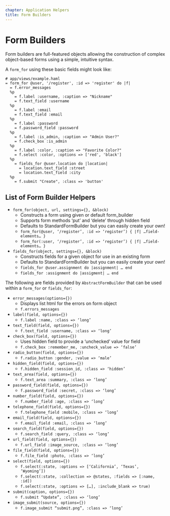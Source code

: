 ```yaml
---
chapter: Application Helpers
title: Form Builders
---
```


# Form Builders

Form builders are full-featured objects allowing the construction of complex
object-based forms using a simple, intuitive syntax.

A `form_for` using these basic fields might look like:

```haml
# app/views/example.haml
= form_for @user, '/register', :id => 'register' do |f|
  = f.error_messages
  %p
    = f.label :username, :caption => "Nickname"
    = f.text_field :username
  %p
    = f.label :email
    = f.text_field :email
  %p
    = f.label :password
    = f.password_field :password
  %p
    = f.label :is_admin, :caption => "Admin User?"
    = f.check_box :is_admin
  %p
    = f.label :color, :caption => "Favorite Color?"
    = f.select :color, :options => ['red', 'black']
  %p
    = fields_for @user.location do |location|
      = location.text_field :street
      = location.text_field :city
  %p
    = f.submit "Create", :class => 'button'
```

## List of Form Builder Helpers

- `form_for(object, url, settings={}, &block)`
  - Constructs a form using given or default form\_builder
  - Supports form methods ‘put’ and ‘delete’ through hidden field
  - Defaults to StandardFormBuilder but you can easily create your own!
  - `form_for(@user, ‘/register’, :id => ‘register’) { |f| …field-elements… }`
  - `form_for(:user, ‘/register’, :id => ‘register’) { |f| …field-elements… }`
- `fields_for(object, settings={}, &block)`
  - Constructs fields for a given object for use in an existing form
  - Defaults to StandardFormBuilder but you can easily create your own!
  - `fields_for @user.assignment do |assignment| … end`
  - `fields_for :assignment do |assigment| … end`


The following are fields provided by `AbstractFormBuilder` that can be used within
a `form_for` or `fields_for`:

- `error_messages(options={})`
  - Displays list html for the errors on form object
  - `f.errors_messages`
- `label(field, options={})`
  - `f.label :name, :class => ‘long’`
- `text_field(field, options={})`
  - `f.text_field :username, :class => ‘long’`
- `check_box(field, options={})`
  - Uses hidden field to provide a ‘unchecked’ value for field
  - `f.check_box :remember_me, :uncheck_value => ‘false’`
- `radio_button(field, options={})`
  - `f.radio_button :gender, :value => ‘male’`
- `hidden_field(field, options={})`
  - `f.hidden_field :session_id, :class => ‘hidden’`
- `text_area(field, options={})`
  - `f.text_area :summary, :class => ‘long’`
- `password_field(field, options={})`
  - `f.password_field :secret, :class => ‘long’`
- `number_field(field, options={})`
  - `f.number_field :age, :class => ‘long’`
- `telephone_field(field, options={})`
  - `f.telephone_field :mobile, :class => ‘long’`
- `email_field(field, options={})`
  - `f.email_field :email, :class => ‘long’`
- `search_field(field, options={})`
  - `f.search_field :query, :class => ‘long’`
- `url_field(field, options={})`
  - `f.url_field :image_source, :class => ‘long’`
- `file_field(field, options={})`
  - `f.file_field :photo, :class => ‘long’`
- `select(field, options={})`
  - `f.select(:state, :options => [‘California’, ‘Texas’, ‘Wyoming’])`
  - `f.select(:state, :collection => @states, :fields => [:name, :id])`
  - `f.select(:state, :options => […], :include_blank => true)`
- `submit(caption, options={})`
  - `f.submit “Update”, :class => ‘long’`
- `image_submit(source, options={})`
  - `f.image_submit “submit.png”, :class => ‘long’`

